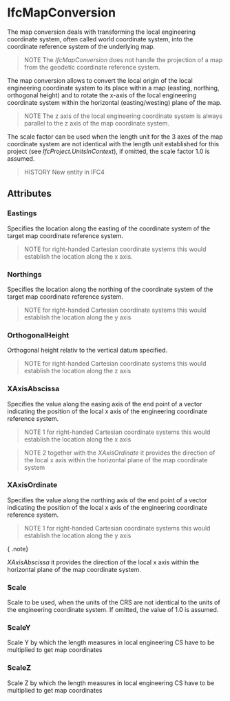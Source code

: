 # IfcMapConversion

The map conversion deals with transforming the local engineering coordinate system, often called world coordinate system, into the coordinate reference system of the underlying map.

> NOTE  The _IfcMapConversion_ does not handle the projection of a map from the geodetic coordinate reference system.

The map conversion allows to convert the local origin of the local engineering coordinate system to its place within a map (easting, northing, orthogonal height) and to rotate the x-axis of the local engineering coordinate system within the horizontal (easting/westing) plane of the map.

> NOTE  The z axis of the local engineering coordinate system is always parallel to the z axis of the map coordinate system.

The scale factor can be used when the length unit for the 3 axes of the map coordinate system are not identical with the length unit established for this project (see _IfcProject.UnitsInContext_), if omitted, the scale factor 1.0 is assumed.

> HISTORY  New entity in IFC4

## Attributes

### Eastings
Specifies the location along the easting of the coordinate system of the target map coordinate reference system.
> NOTE  for right-handed Cartesian coordinate systems this would establish the location along the x axis.

### Northings
Specifies the location along the northing of the coordinate system of the target map coordinate reference system.
> NOTE  for right-handed Cartesian coordinate systems this would establish the location along the y axis

### OrthogonalHeight
Orthogonal height relativ to the vertical datum specified.
> NOTE  for right-handed Cartesian coordinate systems this would establish the location along the z axis

### XAxisAbscissa
Specifies the value along the easing axis of the end point of a vector indicating the position of the local x axis of the engineering coordinate reference system.
> NOTE 1 for right-handed Cartesian coordinate systems this would establish the location along the x axis

> NOTE 2 together with the _XAxisOrdinate_ it provides the direction of the local x axis within the horizontal plane of the map coordinate system

### XAxisOrdinate
Specifies the value along the northing axis of the end point of a vector indicating the position of the local x axis of the engineering coordinate reference system.
> NOTE 1 for right-handed Cartesian coordinate systems this would establish the location along the y axis

{ .note}
>

_XAxisAbscissa_ it provides the direction of the local x axis within the horizontal plane of the map coordinate system.

### Scale
Scale to be used, when the units of the CRS are not identical to the units of the engineering coordinate system. If omitted, the value of 1.0 is assumed.

### ScaleY
Scale Y by which the length measures in local engineering CS have to be multiplied to get map coordinates

### ScaleZ
Scale Z by which the length measures in local engineering CS have to be multiplied to get map coordinates
